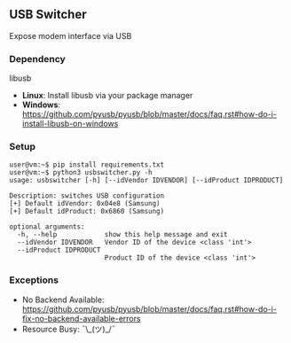 ## USB Switcher
Expose modem interface via USB

### Dependency
libusb
- <b>Linux</b>: Install libusb via your package manager
- <b>Windows</b>: https://github.com/pyusb/pyusb/blob/master/docs/faq.rst#how-do-i-install-libusb-on-windows

### Setup
```console
user@vm:~$ pip install requirements.txt
user@vm:~$ python3 usbswitcher.py -h
usage: usbswitcher [-h] [--idVendor IDVENDOR] [--idProduct IDPRODUCT]

Description: switches USB configuration
[+] Default idVendor: 0x04e8 (Samsung)
[+] Default idProduct: 0x6860 (Samsung)

optional arguments:
  -h, --help            show this help message and exit
  --idVendor IDVENDOR   Vendor ID of the device <class 'int'>
  --idProduct IDPRODUCT
                        Product ID of the device <class 'int'>
```

### Exceptions
- No Backend Available: https://github.com/pyusb/pyusb/blob/master/docs/faq.rst#how-do-i-fix-no-backend-available-errors
- Resource Busy: ¯\\\_(ツ)_/¯